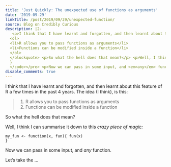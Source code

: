 ```yaml
---
title: 'Just Quickly: The unexpected use of functions as arguments'
date: '2019-09-29'
linkTitle: /post/2019/09/29/unexpected-function/
source: Blog on Credibly Curious
description: |2-
   <p>I think that I have learnt and forgotten, and then learnt about this feature of R a few times in the past 4 years. The idea (I think), is this:</p> <blockquote>
  <ol>
  <li>R allows you to pass functions as arguments</li>
  <li>Functions can be modified inside a function</li>
  </ol>
  </blockquote> <p>So what the hell does that mean?</p> <p>Well, I think I can summarise it down to this <em>crazy piece of magic:</em></p> <pre><code class="language-r">my_fun &lt;- function(x, fun){ fun(x)
  }
  </code></pre> <p>Now we can pass in some input, and <em>any</em> function.</p> <p>Let&rsquo;s take the ...
disable_comments: true
---
```

 <p>I think that I have learnt and forgotten, and then learnt about this feature of R a few times in the past 4 years. The idea (I think), is this:</p> <blockquote>
<ol>
<li>R allows you to pass functions as arguments</li>
<li>Functions can be modified inside a function</li>
</ol>
</blockquote> <p>So what the hell does that mean?</p> <p>Well, I think I can summarise it down to this <em>crazy piece of magic:</em></p> <pre><code class="language-r">my_fun &lt;- function(x, fun){ fun(x)
}
</code></pre> <p>Now we can pass in some input, and <em>any</em> function.</p> <p>Let&rsquo;s take the ...